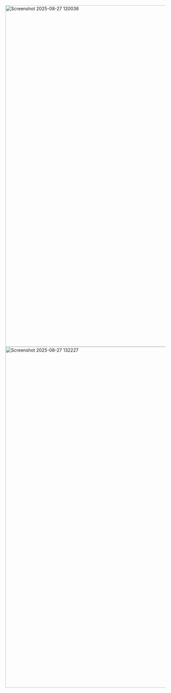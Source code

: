 <img width="1903" height="1074" alt="Screenshot 2025-08-27 120036" src="https://github.com/user-attachments/assets/984e2e0d-bd9c-4e4a-b158-078643c1ce14" />

<img width="1906" height="1072" alt="Screenshot 2025-08-27 132227" src="https://github.com/user-attachments/assets/94014743-bde9-49a3-afec-8da1a0e01fdd" />

